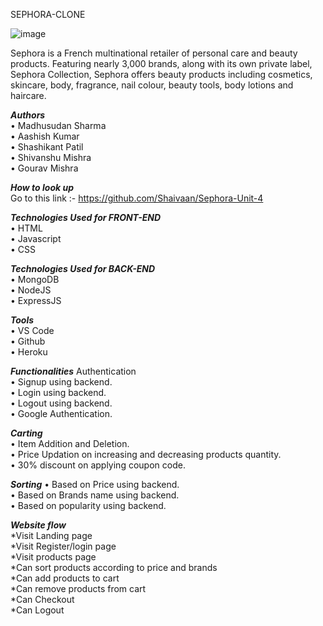 SEPHORA-CLONE

![image](https://user-images.githubusercontent.com/60216125/155872036-fe58a60f-166e-45b5-a1da-f9695b234a6c.png)

Sephora is a French multinational retailer of personal care and beauty products. Featuring nearly 3,000 brands, along with its own private label, 
Sephora Collection, Sephora offers beauty products including cosmetics, skincare, body, fragrance, nail colour, beauty tools, body lotions and haircare.

<b><i>Authors</i></b></br>
  •	Madhusudan Sharma</br>
  •	Aashish Kumar</br>
  •	Shashikant Patil</br>
  •	Shivanshu Mishra</br>
  •	Gourav Mishra</br>

<b><i>How to look up</i></b></br>
  Go to this link :-
  https://github.com/Shaivaan/Sephora-Unit-4


<b><i>Technologies Used for FRONT-END</i></b></br>
  •	HTML</br>
  •	Javascript</br>
  •	CSS</br>
  
<b><i>Technologies Used for BACK-END</i></b></br>
  •	MongoDB</br>
  •	NodeJS</br>
  •	ExpressJS</br>
  
<b><i>Tools</i></b></br>
  • VS Code</br>
  • Github</br>
  • Heroku</br>

<b><i>Functionalities</i></b>
Authentication</br>
  •	Signup using backend.</br>
  •	Login using backend.</br>
  •	Logout using backend.</br>
  •	Google Authentication.</br>
  
<b><i>Carting</i></b></br>
  •	Item Addition and Deletion.</br>
  •	Price Updation on increasing and decreasing products quantity.</br>
  •	30% discount on applying coupon code.</br>
  
<b><i>Sorting</i></b>
  •	Based on Price using backend.</br>
  •	Based on Brands name using backend.</br>
  •	Based on popularity using backend.</br>
  
<b><i>Website flow</i></b></br>
  *Visit Landing page</br> 
  *Visit Register/login page</br>
  *Visit products page </br>
  *Can sort products according to price and brands</br>
  *Can add products to cart</br>
  *Can remove products from cart </br>
  *Can Checkout</br>
  *Can Logout</br>


